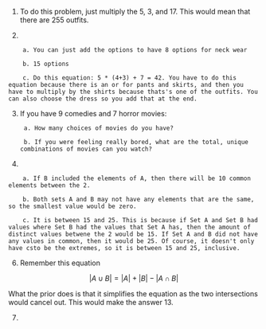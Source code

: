 1. To do this problem, just multiply the 5, 3, and 17. This would mean that there are 255 outfits.

2. 
        
        a. You can just add the options to have 8 options for neck wear

        b. 15 options 

        c. Do this equation: 5 * (4+3) + 7 = 42. You have to do this equation because there is an or for pants and skirts, and then you have to multiply by the shirts because thats's one of the outfits. You can also choose the dress so you add that at the end.

3. If you have 9 comedies and 7 horror movies:
        
        a. How many choices of movies do you have?

        b. If you were feeling really bored, what are the total, unique combinations of movies can you watch?


5. 

        a. If B included the elements of A, then there will be 10 common elements between the 2.

        b. Both sets A and B may not have any elements that are the same, so the smallest value would be zero.

        c. It is between 15 and 25. This is because if Set A and Set B had values where Set B had the values that Set A has, then the amount of distinct values betwene the 2 would be 15. If Set A and B did not have any values in common, then it would be 25. Of course, it doesn't only have csto be the extremes, so it is between 15 and 25, inclusive.


6. Remember this equation

$$|A \cup B| = |A| + |B| - |A\cap B|$$

What the prior does is that it simplifies the equation as the two intersections would cancel out. This would make the answer 13.

7. 
